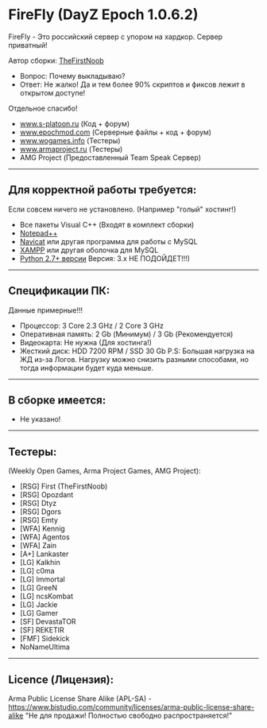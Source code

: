 **FireFly (DayZ Epoch 1.0.6.2)**
================

FireFly - Это российский сервер с упором на хардкор. Сервер приватный!

Автор сборки: [TheFirstNoob](http://s-platoon.ru/profile/923-thefirstnoob/)

* Вопрос: Почему выкладываю?
* Ответ: Не жалко! Да и тем более 90% скриптов и фиксов лежит в открытом доступе!  

Отдельное спасибо!  
* www.s-platoon.ru (Код + форум)
* www.epochmod.com (Серверные файлы + код + форум)
* www.wogames.info (Тестеры)
* www.armaproject.ru (Тестеры)
* AMG Project (Предоставленный Team Speak Сервер)

--------------------------
Для корректной работы требуется:
--------------------------
Если совсем ничего не установлено. (Например "голый" хостинг!)

* Все пакеты Visual C++ (Входят в комплект сборки)
* [Notepad++](http://www.notepad-plus-plus.org/download/)
* [Navicat](http://www.yadi.sk/d/YloWgCGM60FL2) или другая программа для работы с MySQL
* [XAMPP](http://www.apachefriends.org/download.html) или другая оболочка для MySQL
* [Python 2.7+ версии](http://www.python.org/downloads/) Версия: 3.х НЕ ПОДОЙДЕТ!!!)

--------------------------
Спецификации ПК:
--------------------------
Данные примерные!!!

* Процессор: 3 Core 2.3 GHz / 2 Core 3 GHz
* Оперативная память: 2 Gb (Минимум) / 3 Gb (Рекомендуется)
* Видеокарта: Не нужна (Для хостинга!)
* Жесткий диск: HDD 7200 RPM / SSD 30 Gb
P.S: Большая нагрузка на ЖД из-за Логов.
Нагрузку можно снизить разными способами, но тогда информации будет куда меньше.

--------------------------
В сборке имеется:
--------------------------

* Не указано!

--------------------------
Тестеры:
--------------------------
(Weekly Open Games, Arma Project Games, AMG Project):  
* [RSG] First (TheFirstNoob)
* [RSG] Opozdant
* [RSG] Dtyz
* [RSG] Dgors
* [RSG] Emty
* [WFA] Kennig
* [WFA] Agentos
* [WFA] Zain
* [A+] Lankaster
* [LG] Kalkhin
* [LG] c0ma
* [LG] Immortal
* [LG] GreeN
* [LG] ncsKombat
* [LG] Jackie
* [LG] Gamer
* [SF] DevastaTOR
* [SF] REKETIR
* [FMF] Sidekick
* NoNameUltima

--------------------------
Licence (Лицензия):
--------------------------
Arma Public License Share Alike (APL-SA) - https://www.bistudio.com/community/licenses/arma-public-license-share-alike
"Не для продажи! Полностью свободно распространяется!"